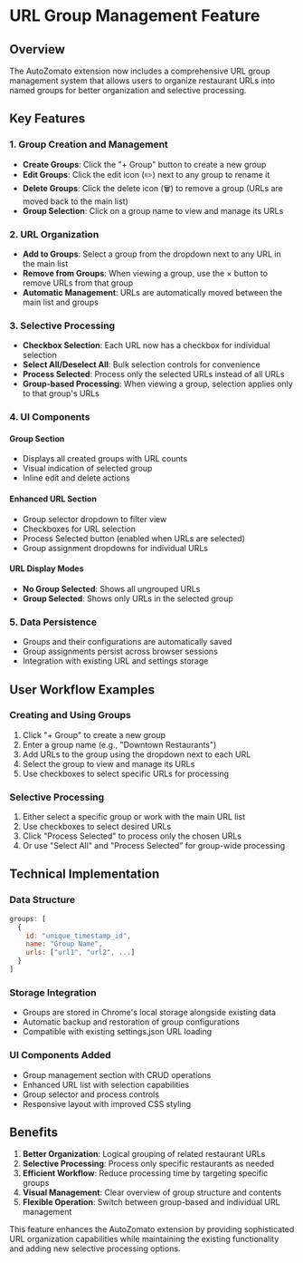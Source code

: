 # URL Group Management Feature

## Overview
The AutoZomato extension now includes a comprehensive URL group management system that allows users to organize restaurant URLs into named groups for better organization and selective processing.

## Key Features

### 1. Group Creation and Management
- **Create Groups**: Click the "+ Group" button to create a new group
- **Edit Groups**: Click the edit icon (✏️) next to any group to rename it
- **Delete Groups**: Click the delete icon (🗑️) to remove a group (URLs are moved back to the main list)
- **Group Selection**: Click on a group name to view and manage its URLs

### 2. URL Organization
- **Add to Groups**: Select a group from the dropdown next to any URL in the main list
- **Remove from Groups**: When viewing a group, use the × button to remove URLs from that group
- **Automatic Management**: URLs are automatically moved between the main list and groups

### 3. Selective Processing
- **Checkbox Selection**: Each URL now has a checkbox for individual selection
- **Select All/Deselect All**: Bulk selection controls for convenience
- **Process Selected**: Process only the selected URLs instead of all URLs
- **Group-based Processing**: When viewing a group, selection applies only to that group's URLs

### 4. UI Components

#### Group Section
- Displays all created groups with URL counts
- Visual indication of selected group
- Inline edit and delete actions

#### Enhanced URL Section
- Group selector dropdown to filter view
- Checkboxes for URL selection
- Process Selected button (enabled when URLs are selected)
- Group assignment dropdowns for individual URLs

#### URL Display Modes
- **No Group Selected**: Shows all ungrouped URLs
- **Group Selected**: Shows only URLs in the selected group

### 5. Data Persistence
- Groups and their configurations are automatically saved
- Group assignments persist across browser sessions
- Integration with existing URL and settings storage

## User Workflow Examples

### Creating and Using Groups
1. Click "+ Group" to create a new group
2. Enter a group name (e.g., "Downtown Restaurants")
3. Add URLs to the group using the dropdown next to each URL
4. Select the group to view and manage its URLs
5. Use checkboxes to select specific URLs for processing

### Selective Processing
1. Either select a specific group or work with the main URL list
2. Use checkboxes to select desired URLs
3. Click "Process Selected" to process only the chosen URLs
4. Or use "Select All" and "Process Selected" for group-wide processing

## Technical Implementation

### Data Structure
```javascript
groups: [
  {
    id: "unique_timestamp_id",
    name: "Group Name",
    urls: ["url1", "url2", ...]
  }
]
```

### Storage Integration
- Groups are stored in Chrome's local storage alongside existing data
- Automatic backup and restoration of group configurations
- Compatible with existing settings.json URL loading

### UI Components Added
- Group management section with CRUD operations
- Enhanced URL list with selection capabilities
- Group selector and process controls
- Responsive layout with improved CSS styling

## Benefits
1. **Better Organization**: Logical grouping of related restaurant URLs
2. **Selective Processing**: Process only specific restaurants as needed
3. **Efficient Workflow**: Reduce processing time by targeting specific groups
4. **Visual Management**: Clear overview of group structure and contents
5. **Flexible Operation**: Switch between group-based and individual URL management

This feature enhances the AutoZomato extension by providing sophisticated URL organization capabilities while maintaining the existing functionality and adding new selective processing options.
